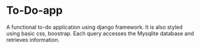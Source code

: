 # To-Do-app
A functional to-do application using django framework. It is also styled using basic css, boostrap. Each query accesses the Mysqlite database and retrieves information.

